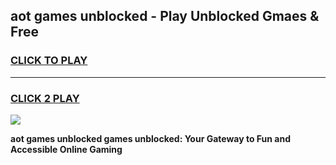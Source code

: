 
## aot games unblocked - Play Unblocked Gmaes & Free
<h3>
<a href="https://news.freeplayer.one?title=aot_games_unblocked&ref=23F">CLICK TO PLAY</a></h3>
<hr>

<h3>
<a href="https://news.freeplayer.one?title=aot_games_unblocked&ref=23F">CLICK 2 PLAY</a>
  
</h3>

<a href="https://news.freeplayer.one?title=aot_games_unblocked&ref=23F/"><img src="https://clearcache.store/games.png"></a>


**aot games unblocked games unblocked: Your Gateway to Fun and Accessible Online Gaming**
